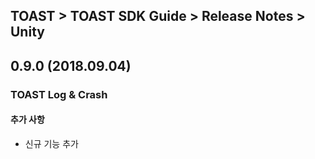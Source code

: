 ## TOAST > TOAST SDK Guide > Release Notes > Unity

## 0.9.0 (2018.09.04)

### TOAST Log & Crash

#### 추가 사항

* 신규 기능 추가
